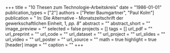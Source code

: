 +++
title = "10 Thesen zum Technologie-Arbeitskreis"
date = "1986-01-01"
publication_types = ["2"]
authors = ["Peter Baumgartner", "Paul Kolm"]
publication = " In: Die Alternative - Monatszeitschrift der gewerkschaftlichen Einheit, 1, _pp. 8_"
abstract = ""
abstract_short = ""
image_preview = ""
selected = false
projects = []
tags = []
url_pdf = ""
url_preprint = ""
url_code = ""
url_dataset = ""
url_project = ""
url_slides = ""
url_video = ""
url_poster = ""
url_source = ""
math = true
highlight = true
[header]
image = ""
caption = ""
+++
